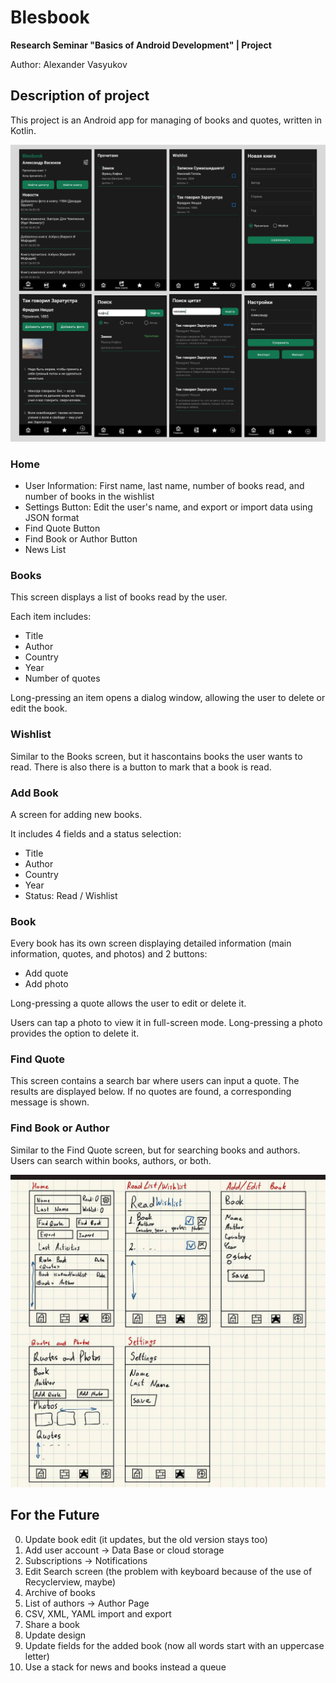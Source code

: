 # Blesbook

**Research Seminar "Basics of Android Development" | Project**

Author: Alexander Vasyukov

## Description of project

This project is an Android app for managing of books and quotes, written in Kotlin.

![screens](screens.png)

### Home

- User Information: First name, last name, number of books read, and number of books in the wishlist
- Settings Button: Edit the user's name, and export or import data using JSON format
- Find Quote Button
- Find Book or Author Button
- News List

### Books

This screen displays a list of books read by the user.

Each item includes:
- Title
- Author
- Country
- Year
- Number of quotes

Long-pressing an item opens a dialog window, allowing the user to delete or edit the book.

### Wishlist

Similar to the Books screen, but it hascontains books the user wants to read. There is also there is a button to mark that a book is read.

### Add Book

A screen for adding new books.

It includes 4 fields and a status selection:
- Title
- Author
- Country
- Year
- Status: Read / Wishlist

### Book

Every book has its own screen displaying detailed information (main information, quotes, and photos) and 2 buttons:
- Add quote
- Add photo

Long-pressing a quote allows the user to edit or delete it.

Users can tap a photo to view it in full-screen mode. Long-pressing a photo provides the option to delete it.

### Find Quote

This screen contains a search bar where users can input a quote. The results are displayed below. If no quotes are found, a corresponding message is shown.

### Find Book or Author

Similar to the Find Quote screen, but for searching books and authors. Users can search within books, authors, or both.

![first_design](first_design.jpg)

## For the Future

0. Update book edit (it updates, but the old version stays too)
1. Add user account -> Data Base or cloud storage
2. Subscriptions -> Notifications
3. Edit Search screen (the problem with keyboard because of the use of Recyclerview, maybe)
4. Archive of books
5. List of authors -> Author Page
6. CSV, XML, YAML import and export 
7. Share a book
8. Update design
9. Update fields for the added book (now all words start with an uppercase letter)
10. Use a stack for news and books instead a queue